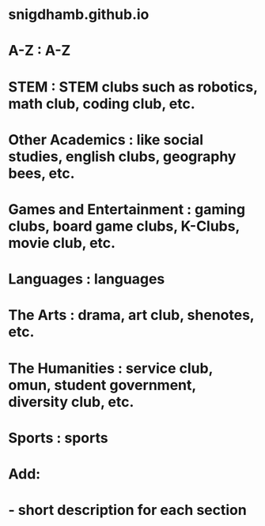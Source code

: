 # snigdhamb.github.io

# A-Z : A-Z
# STEM : STEM clubs such as robotics, math club, coding club, etc.
# Other Academics : like social studies, english clubs, geography bees, etc.
# Games and Entertainment : gaming clubs, board game clubs, K-Clubs, movie club, etc.
# Languages : languages
# The Arts : drama, art club, shenotes, etc.
# The Humanities : service club, omun, student government, diversity club, etc. 
# Sports : sports

# Add:
#   - short description for each section
